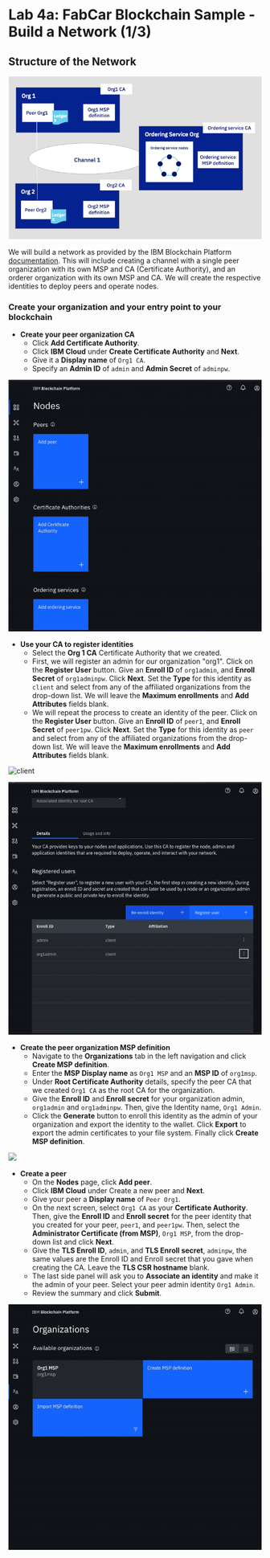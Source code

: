 # Lab 4a: FabCar Blockchain Sample - Build a Network \(1/3\)

## Structure of the Network

![Sample basic network structure](../.gitbook/assets/image%20%2824%29.png)

We will build a network as provided by the IBM Blockchain Platform [documentation](https://console.bluemix.net/docs/services/blockchain/howto/ibp-console-build-network.html#ibp-console-build-network). This will include creating a channel with a single peer organization with its own MSP and CA \(Certificate Authority\), and an orderer organization with its own MSP and CA. We will create the respective identities to deploy peers and operate nodes.

### Create your organization and your entry point to your blockchain

* **Create your peer organization CA**
  * Click **Add Certificate Authority**.
  * Click **IBM Cloud** under **Create Certificate Authority** and **Next**.
  * Give it a **Display name** of `Org1 CA`.
  * Specify an **Admin ID** of `admin` and **Admin Secret** of `adminpw`.

![](../.gitbook/assets/sc5.gif)

* **Use your CA to register identities**
  * Select the **Org 1 CA** Certificate Authority that we created.
  * First, we will register an admin for our organization "org1". Click on the **Register User** button. Give an **Enroll ID** of `org1admin`, and **Enroll Secret** of `org1adminpw`. Click **Next**. Set the **Type** for this identity as `client` and select from any of the affiliated organizations from the drop-down list. We will leave the **Maximum enrollments** and **Add Attributes** fields blank.
  * We will repeat the process to create an identity of the peer. Click on the **Register User** button. Give an **Enroll ID** of `peer1`, and **Enroll Secret** of `peer1pw`. Click **Next**. Set the **Type** for this identity as `peer` and select from any of the affiliated organizations from the drop-down list. We will leave the **Maximum enrollments** and **Add Attributes** fields blank.

![client](../.gitbook/assets/sc6.gif)

![peer](../.gitbook/assets/sc7.gif)

* **Create the peer organization MSP definition**
  * Navigate to the **Organizations** tab in the left navigation and click **Create MSP definition**.
  * Enter the **MSP Display name** as `Org1 MSP` and an **MSP ID** of `org1msp`.
  * Under **Root Certificate Authority** details, specify the peer CA that we created `Org1 CA` as the root CA for the organization.
  * Give the **Enroll ID** and **Enroll secret** for your organization admin, `org1admin` and `org1adminpw`. Then, give the Identity name, `Org1 Admin`.
  * Click the **Generate** button to enroll this identity as the admin of your organization and export the identity to the wallet. Click **Export** to export the admin certificates to your file system. Finally click **Create MSP definition**.

![](../.gitbook/assets/sc8.gif)



* **Create a peer**
  * On the **Nodes** page, click **Add peer**.
  * Click **IBM Cloud** under Create a new peer and **Next**.
  * Give your peer a **Display name** of `Peer Org1`.
  * On the next screen, select `Org1 CA` as your **Certificate Authority**. Then, give the **Enroll ID** and **Enroll secret** for the peer identity that you created for your peer, `peer1`, and `peer1pw`. Then, select the **Administrator Certificate \(from MSP\)**, `Org1 MSP`, from the drop-down list and click **Next**.
  * Give the **TLS Enroll ID**, `admin`, and **TLS Enroll secret**, `adminpw`, the same values are the Enroll ID and Enroll secret that you gave when creating the CA. Leave the **TLS CSR hostname** blank.
  * The last side panel will ask you to **Associate an identity** and make it the admin of your peer. Select your peer admin identity `Org1 Admin`.
  * Review the summary and click **Submit**.

![Create Peer](../.gitbook/assets/sc9.gif)

